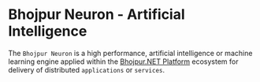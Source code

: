 # Bhojpur Neuron - Artificial Intelligence

The `Bhojpur Neuron` is a high performance, artificial intelligence or machine learning engine applied within the [Bhojpur.NET Platform](https://github.com/bhojpur/platform/) ecosystem for delivery of distributed `applications` or `services`.
